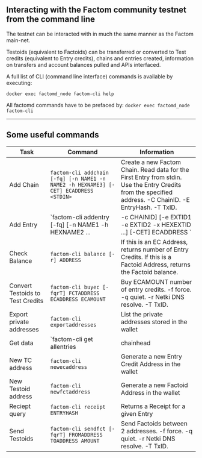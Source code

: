 ## Interacting with the Factom community testnet from the command line

The testnet can be interacted with in much the same manner as the Factom main-net.

Testoids (equivalent to Factoids) can be transferred or converted to Test credits
(equivalent to Entry credits), chains and entries created, information on transfers and
account balances pulled and APIs interfaced.

A full list of CLI (command line interface) commands is available by executing:

    docker exec factomd_node factom-cli help

All factomd commands have to be prefaced by: `docker exec factomd_node factom-cli`

------

## Some useful commands

| Task | Command | Information |
|----- | ------- | ----------- |
| Add Chain | `factom-cli addchain [-fq] [-n NAME1 -n NAME2 -h HEXNAME3] [-CET] ECADDRESS <STDIN>` | Create a new Factom Chain. Read data for the First Entry from stdin. Use the Entry Credits from the specified address. -C ChainID. -E EntryHash. -T TxID. |
| Add Entry | `factom-cli addentry [-fq] [-n NAME1 -h HEXNAME2 ...|-c CHAINID] [-e EXTID1 -e EXTID2 -x HEXEXTID ...] [-CET] ECADDRESS <STDIN>` | Create a new Factom Entry. Read data for the Entry from stdin. Use the Entry Credits from the specified address. -C ChainID. -E EntryHash. -T TxID. |
| Check Balance | `factom-cli balance [-r] ADDRESS` | If this is an EC Address, returns number of Entry Credits. If this is a Factoid Address, returns the Factoid balance. |
| Convert Testoids to Test Credits | `factom-cli buyec [-fqrT] FCTADDRESS ECADDRESS ECAMOUNT` | Buy ECAMOUNT number of entry credits. -f force. -q quiet. -r Netki DNS resolve. -T TxID. |
| Export private addresses | `factom-cli exportaddresses` | List the private addresses stored in the wallet |
| Get data | `factom-cli get allentries | chainhead | dblock | eblock | entry | firstentry | head | heights | walletheight | pendingentries | pendingtransactions | raw | dbheight | abheight | fbheight | ecbheight` | Get data about Factom Chains, Entries, and Blocks |
| New TC address | `factom-cli newecaddress` | Generate a new Entry Credit Address in the wallet |
| New Testoid address | `factom-cli newfctaddress` | Generate a new Factoid Address in the wallet |
| Reciept query | `factom-cli receipt ENTRYHASH` | Returns a Receipt for a given Entry |
| Send Testoids | `factom-cli sendfct [-fqrT] FROMADDRESS TOADDRESS AMOUNT` | Send Factoids between 2 addresses. -f force. -q quiet. -r Netki DNS resolve. -T TxID. |
